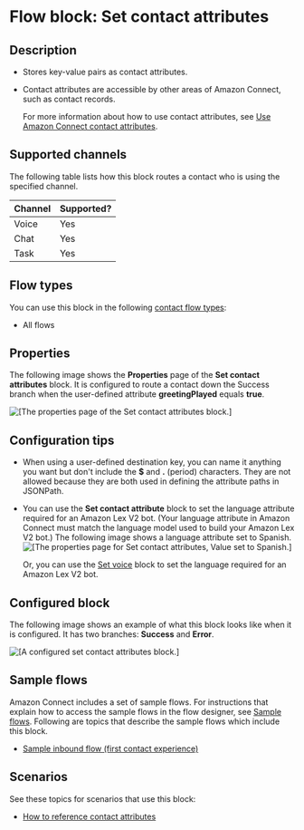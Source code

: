 # Flow block: Set contact attributes<a name="set-contact-attributes"></a>

## Description<a name="set-contact-attributes-description"></a>
+ Stores key\-value pairs as contact attributes\.
+ Contact attributes are accessible by other areas of Amazon Connect, such as contact records\. 

  For more information about how to use contact attributes, see [Use Amazon Connect contact attributes](connect-contact-attributes.md)\. 

## Supported channels<a name="set-contact-attributes-channels"></a>

The following table lists how this block routes a contact who is using the specified channel\. 


| Channel | Supported? | 
| --- | --- | 
| Voice | Yes | 
| Chat | Yes | 
| Task | Yes | 

## Flow types<a name="set-contact-attributes-types"></a>

You can use this block in the following [contact flow types](create-contact-flow.md#contact-flow-types):
+ All flows

## Properties<a name="set-contact-attributes-properties"></a>

The following image shows the **Properties** page of the **Set contact attributes** block\. It is configured to route a contact down the Success branch when the user\-defined attribute **greetingPlayed** equals **true**\.

![\[The properties page of the Set contact attributes block.\]](http://docs.aws.amazon.com/connect/latest/adminguide/images/set-contact-attributes-properties.png)

## Configuration tips<a name="set-contact-attributes-tips"></a>
+ When using a user\-defined destination key, you can name it anything you want but don't include the **$** and **\.** \(period\) characters\. They are not allowed because they are both used in defining the attribute paths in JSONPath\.
+ You can use the **Set contact attribute** block to set the language attribute required for an Amazon Lex V2 bot\. \(Your language attribute in Amazon Connect must match the language model used to build your Amazon Lex V2 bot\.\) The following image shows a language attribute set to Spanish\.  
![\[The properties page for Set contact attributes, Value set to Spanish.\]](http://docs.aws.amazon.com/connect/latest/adminguide/images/set-contact-attributes-language.png)

  Or, you can use the [Set voice](set-voice.md) block to set the language required for an Amazon Lex V2 bot\. 

## Configured block<a name="set-contact-attributes-configured"></a>

The following image shows an example of what this block looks like when it is configured\. It has two branches: **Success** and **Error**\.

![\[A configured set contact attributes block.\]](http://docs.aws.amazon.com/connect/latest/adminguide/images/set-contact-attributes-configured.png)

## Sample flows<a name="set-contact-attributes-samples"></a>

Amazon Connect includes a set of sample flows\. For instructions that explain how to access the sample flows in the flow designer, see [Sample flows](contact-flow-samples.md)\. Following are topics that describe the sample flows which include this block\.
+ [Sample inbound flow \(first contact experience\)](sample-inbound-flow.md)

## Scenarios<a name="set-contact-attributes-scenarios"></a>

See these topics for scenarios that use this block:
+ [How to reference contact attributes](how-to-reference-attributes.md)